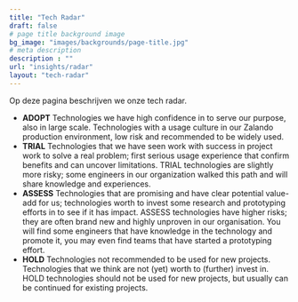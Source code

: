 ```yaml
---
title: "Tech Radar"
draft: false
# page title background image
bg_image: "images/backgrounds/page-title.jpg"
# meta description
description : ""
url: "insights/radar"
layout: "tech-radar"
---
```


Op deze pagina beschrijven we onze tech radar.

- **ADOPT** Technologies we have high confidence in to serve our purpose, also in large scale. Technologies with a usage culture in our Zalando production environment, low risk and recommended to be widely used.
- **TRIAL** Technologies that we have seen work with success in project work to solve a real problem; first serious usage experience that confirm benefits and can uncover limitations. TRIAL technologies are slightly more risky; some engineers in our organization walked this path and will share knowledge and experiences.
- **ASSESS** Technologies that are promising and have clear potential value-add for us; technologies worth to invest some research and prototyping efforts in to see if it has impact. ASSESS technologies have higher risks; they are often brand new and highly unproven in our organisation. You will find some engineers that have knowledge in the technology and promote it, you may even find teams that have started a prototyping effort.
- **HOLD** Technologies not recommended to be used for new projects. Technologies that we think are not (yet) worth to (further) invest in. HOLD technologies should not be used for new projects, but usually can be continued for existing projects.

